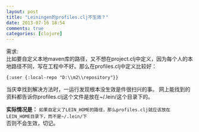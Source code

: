 ```yaml
---
layout: post
title: "Leiningen的profiles.clj不生效？"
date: 2013-07-16 18:54
comments: true
categories: [clojure]
---
```


需求:  
比如要自定义本地maven库的路径，又不想在project.clj中定义，因为每个人的本地路径不同，写在工程中不好。那么在profiles.clj中定义比较好：

	{:user {:local-repo "D:\\m2\\repository"}}

当庆幸找到解决方法时，一运行发现根本没生效是件很扫兴的事。
网上能找到的资料都告诉你profiles.clj这个文件是放在~/.lein/这个目录下的。

**实际情况是：** 
``` 如果自定义了LEIN_HOME的路径，那么profiles.clj就应该放在LEIN_HOME目录下，而不是~/.lein/下 ```  
否则不会生效，切记。 
